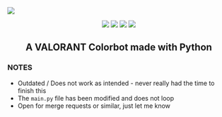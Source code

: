 ![](https://raw.githubusercontent.com/Lunahax/images/main/V4L/img/v4l.jpg)

<p align="center">
  <a href="https://github.com/Lunahax/VAL0ADER"><img src="https://img.shields.io/badge/Made%20by-Lunahax-brightgreen?style=for-the-badge"></a>
  <a href="https://github.com/Lunahax/VAL0ADER"><img src="https://img.shields.io/badge/version-1.1.2-brightgreen?style=for-the-badge"></a>
  <a href="https://github.com/Lunahax/VAL0ADER"><img src="https://img.shields.io/github/stars/Lunahax/V4L?color=%02B039&label=Stars&style=for-the-badge"></a>
  <a href="https://discord.gg/v4l"><img src="https://img.shields.io/discord/1002717579820945500?color=brightgreen&label=DISCORD&style=for-the-badge"></a>
</p>

<h2 align="center">
  A VALORANT Colorbot made with Python
</h2>

### NOTES
- Outdated / Does not work as intended - never really had the time to finish this
- The `main.py` file has been modified and does not loop
- Open for merge requests or similar, just let me know
